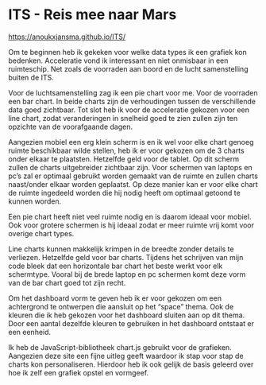 # ITS - Reis mee naar Mars

https://anoukxjansma.github.io/ITS/

Om te beginnen heb ik gekeken voor welke data types ik een grafiek kon bedenken. Acceleratie vond ik interessant en niet onmisbaar in een ruimteschip. Net zoals de voorraden aan boord en de lucht samenstelling buiten de ITS. 

Voor de luchtsamenstelling zag ik een pie chart voor me. Voor de voorraden een bar chart. In beide charts zijn de verhoudingen tussen de verschillende data goed zichtbaar. Tot slot heb ik voor de acceleratie gekozen voor een line chart, zodat veranderingen in snelheid goed te zien zullen zijn ten opzichte van de voorafgaande dagen. 

Aangezien mobiel een erg klein scherm is en ik wel voor elke chart genoeg ruimte beschikbaar wilde stellen, heb ik er voor gekozen om de 3 charts onder elkaar te plaatsten. Hetzelfde geld voor de tablet. Op dit scherm zullen de charts uitgebreider zichtbaar zijn. Voor schermen van laptops en pc’s zal er optimaal gebruikt worden gemaakt van de ruimte en zullen charts naast/onder elkaar worden geplaatst. Op deze manier kan er voor elke chart de ruimte ingedeeld worden die hij nodig heeft om optimaal getoond te kunnen worden. 

Een pie chart heeft niet veel ruimte nodig en is daarom ideaal voor mobiel. Ook voor grotere schermen is hij ideaal zodat er meer ruimte vrij komt voor overige chart types. 

Line charts kunnen makkelijk krimpen in de breedte zonder details te verliezen. Hetzelfde geld voor bar charts. Tijdens het schrijven van mijn code bleek dat een horizontale bar chart het beste werkt voor elk schermtype. Vooral bij de brede laptop en pc schermen komt deze vorm van de bar chart goed tot zijn recht. 

Om het dashboard vorm te geven heb ik er voor gekozen om een achtergrond te ontwerpen die aansluit op het “space” thema. Ook de kleuren die ik heb gekozen voor het dashboard sluiten aan op dit thema. Door een aantal dezelfde kleuren te gebruiken in het dashboard ontstaat er een eenheid. 

Ik heb de JavaScript-bibliotheek chart.js gebruikt voor de grafieken. Aangezien deze site een fijne uitleg geeft waardoor ik stap voor stap de charts kon personaliseren. Hierdoor heb ik ook gelijk de basis geleerd over hoe ik zelf een grafiek opstel en vormgeef. 
